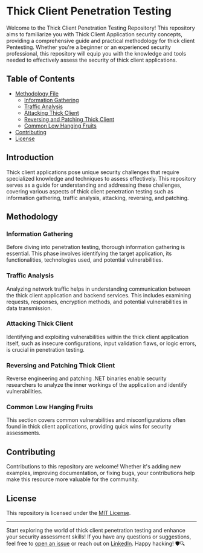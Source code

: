 # Thick Client Penetration Testing

Welcome to the Thick Client Penetration Testing Repository! This repository aims to familiarize you with Thick Client Application security concepts, providing a comprehensive guide and practical methodology for thick client Pentesting. Whether you're a beginner or an experienced security professional, this repository will equip you with the knowledge and tools needed to effectively assess the security of thick client applications.

## Table of Contents

- [Methodology File](/Thick%20Client%20Penetration%20Testing%20Methodology/)
  - [Information Gathering](/Thick%20Client%20Penetration%20Testing%20Methodology/01-Information%20Gathering%20for%20Thick%20Client.md)
  - [Traffic Analysis](/Thick%20Client%20Penetration%20Testing%20Methodology/02-Traffic%20Analysis%20for%20Thick%20Client.md)
  - [Attacking Thick Client](/Thick%20Client%20Penetration%20Testing%20Methodology/03-Attacking%20Thick%20Client.md)
  - [Reversing and Patching Thick Client](/Thick%20Client%20Penetration%20Testing%20Methodology/04-Reverse%20Engineering%20and%20Patching%20Thick%20Client.md)
  - [Common Low Hanging Fruits](/Thick%20Client%20Penetration%20Testing%20Methodology/05-Common%20Low%20Hanging%20Fruits.md)
- [Contributing](#contributing)
- [License](#license)

## Introduction

Thick client applications pose unique security challenges that require specialized knowledge and techniques to assess effectively. This repository serves as a guide for understanding and addressing these challenges, covering various aspects of thick client penetration testing such as information gathering, traffic analysis, attacking, reversing, and patching.

## Methodology

### Information Gathering

Before diving into penetration testing, thorough information gathering is essential. This phase involves identifying the target application, its functionalities, technologies used, and potential vulnerabilities. 

### Traffic Analysis

Analyzing network traffic helps in understanding communication between the thick client application and backend services. This includes examining requests, responses, encryption methods, and potential vulnerabilities in data transmission.

### Attacking Thick Client

Identifying and exploiting vulnerabilities within the thick client application itself, such as insecure configurations, input validation flaws, or logic errors, is crucial in penetration testing.

### Reversing and Patching Thick Client

Reverse engineering and patching .NET binaries enable security researchers to analyze the inner workings of the application and identify vulnerabilities.

### Common Low Hanging Fruits

This section covers common vulnerabilities and misconfigurations often found in thick client applications, providing quick wins for security assessments.

## Contributing

Contributions to this repository are welcome! Whether it's adding new examples, improving documentation, or fixing bugs, your contributions help make this resource more valuable for the community.

## License

This repository is licensed under the [MIT License](LICENSE).

---

Start exploring the world of thick client penetration testing and enhance your security assessment skills! If you have any questions or suggestions, feel free to [open an issue](../../issues) or reach out on [LinkedIn](https://www.linkedin.com/in/bikramjeetx/). Happy hacking! 🛡️🔍
